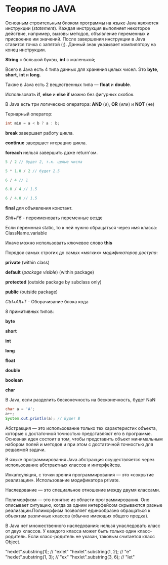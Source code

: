 # Теория по JAVA





Основным строительным блоком программы на языке Java являются инструкции (_statement_). Каждая инструкция выполняет некоторое действие, например, вызовы методов, объявление переменных и присвоение им значений. После завершения инструкции в Java ставится точка с запятой (;). Данный знак указывает компилятору на конец инструкции.

**String** с большой буквы, **int** с маленькой;

Всего в Java есть 4 типа данных для хранения целых чисел. Это **byte**, **short**, **int** и **long**.

Также в Java есть 2 вещественных типа — **float** и **double**.

Использовать **if**, **else** и **else if** можно без фигурных скобок.

В Java есть три логических оператора: **AND** (и), **OR** (или) и **NOT** (не)

Тернарный оператор:

```java
int min = a < b ? a : b;
```

**break** завершает работу цикла.

**continue** завершает итерацию цикла.

**foreach** нельзя завершить даже return'ом.
```java
5 / 2 // будет 2, т.к. целые числа
```
```java
5 * 1.0 / 2 // будет 2.5
```
```java
6 / 4 // 1
```
```java
6.0 / 4 // 1.5
```
```java
6 / 4.0 // 1.5
```

**final** для объявления констант.

_Shit+F6_ - переименовать переменные везде

Если перемнная static, то к ней нужно обращаться через имя класса: ClassName.variable

Иначе можно использовать ключевое слово **this**

Порядок самых строгих до самых «мягких» _модификаторов доступа_:

**private** (within class)

**default** (_package visible_) (within package)

**protected** (outside package by subclass only)

**public** (outside package)

_Ctrl+Alt+T_ - Оборачивание блока кода

8 примитивных типов:

**byte**

**short**

**int**

**long**

**float**

**double**

**boolean**

**char**

В Java, если разделить бесконечность на бесконечность, будет NaN



```java
char a = 'A';
a++;
System.out.println(a); // Будет B
```

Абстракция — это использование только тех характеристик объекта, которые с достаточной точностью представляют его в программе. Основная идея состоит в том, чтобы представить объект минимальным набором полей и методов и при этом с достаточной точностью для решаемой задачи.

В языке программирования Java абстракция осуществляется через использование абстрактных классов и интерфейсов.

Инкапсуляция, с точки зрения программирования — это «сокрытие реализации». Использование модификатора private.

Наследование — это специальное отношение между двумя классами. 

Полиморфизм — это понятие из области программирования. Оно описывает ситуацию, когда за одним интерфейсом скрываются разные реализации.Полиморфизм позволяет единообразно обращаться к объектам различных классов (обычно имеющих общего предка).

В Java нет множественного наследования: нельзя унаследовать класс от двух классов. У каждого класса может быть только один класс-родитель. Если класс-родитель не указан, таковым считается класс Object.


"hexlet".substring(1);    // "exlet"
"hexlet".substring(1, 2); // "e"
"hexlet".substring(1, 3); // "ex"
"hexlet".substring(3, 6); // "let"